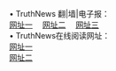 &#8226; TruthNews 翻|墙|电子报：<br />
<a href="http://22.dynssl.com:81/" target="_blank">网址一</a>
　<a href="http://b2.ns02.biz/read/" target="_blank">网址二</a>
　<a href="http://d7.dnsrd.com/s/" target="_blank">网址三</a>
　<br />
&#8226; TruthNews在线阅读网址：<br />
  <a href="http://22.dynssl.com/s/" target="_blank">网址一</a><br />
  <a href="http://b2.ns02.biz/read/" target="_blank">网址二</a><br />
